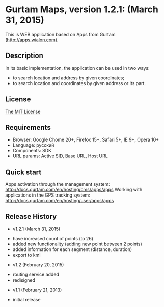 # Gurtam Maps, version 1.2.1: (March 31, 2015)
This is WEB application based on Apps from Gurtam (http://apps.wialon.com).

## Description
In its basic implementation, the application can be used in two ways:
- to search location and address by given coordinates;
- to search location and coordinates by given address or its part.

## License
[The MIT License](../master/LICENSE-MIT)

## Requirements
 * Browser: Google Chome 20+, Firefox 15+, Safari 5+, IE 9+, Opera 10+
 * Language: русский
 * Components: SDK
 * URL params: Active SID, Base URL, Host URL

## Quick start
Apps activation through the management system: http://docs.gurtam.com/en/hosting/cms/apps/apps
Working with applications in the GPS tracking system: http://docs.gurtam.com/en/hosting/user/apps/apps

## Release History
 * v1.2.1 (March 31, 2015)  
- have increased count of points (to 26)
- added new functionality (adding new point between 2 points)
- added information for each segment (distance, duration)
- export to kml

 * v1.2 (February 20, 2015)  
- routing service added
- redisigned

 * v1.1 (February 21, 2013)  
- initial release